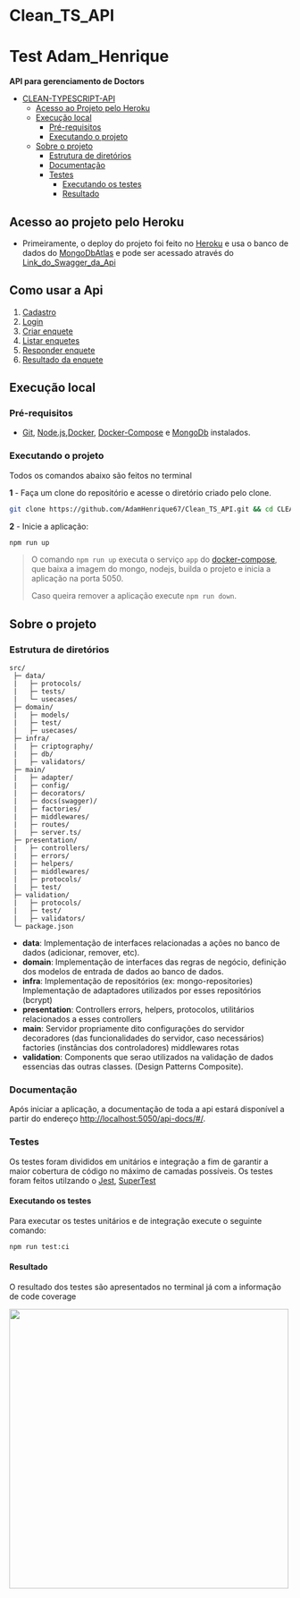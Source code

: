 # Clean_TS_API
# Test Adam_Henrique

**API para gerenciamento de Doctors**

- [CLEAN-TYPESCRIPT-API](#CLEAN-TYPESCRIPT-API)
  - [Acesso ao Projeto pelo Heroku](#https://api-node-adam.herokuapp.com/api-docs/)
  - [Execução local](#execução-local)
    - [Pré-requisitos](#pré-requisitos)
    - [Executando o projeto](#executando-o-projeto)
  - [Sobre o projeto](#sobre-o-projeto)
    - [Estrutura de diretórios](#estrutura-de-diretórios)
    - [Documentação](#documentação)
    - [Testes](#testes)
      - [Executando os testes](#executando-os-testes)
      - [Resultado](#resultado)



## Acesso ao projeto pelo Heroku

- Primeiramente, o deploy do projeto foi feito no [Heroku](https://www.heroku.com/) e usa o banco de dados do [MongoDbAtlas](https://www.mongodb.com/cloud) e pode ser acessado através do [Link_do_Swagger_da_Api](https://api-node-adam.herokuapp.com/api-docs/)

## Como usar a Api

1. [Cadastro](./requirements/signup.md)
2. [Login](./requirements/login.md)
3. [Criar enquete](./requirements/add-survey.md)
4. [Listar enquetes](./requirements/load-surveys.md)
5. [Responder enquete](./requirements/save-survey-result.md)
6. [Resultado da enquete](./requirements/load-survey-result.md)
## Execução local

### Pré-requisitos

- [Git](https://git-scm.com/download/), [Node.js](https://nodejs.org/en/download/),[Docker](https://docs.docker.com/get-docker/), [Docker-Compose](https://docs.docker.com/compose/install/) e [MongoDb](https://www.mongodb.com/try/download/community) instalados.

### Executando o projeto

Todos os comandos abaixo são feitos no terminal

**1** - Faça um clone do repositório e acesse o diretório criado pelo clone.

```sh
git clone https://github.com/AdamHenrique67/Clean_TS_API.git && cd CLEAN_TS_API
```

**2** - Inicie a aplicação:

```sh
npm run up
```

> O comando `npm run up` executa o serviço `app` do [docker-compose](./docker-compose.yml), que baixa a imagem do mongo, nodejs, builda o projeto e inicia a aplicação na porta 5050.
>
> Caso queira remover a aplicação execute `npm run down`.

## Sobre o projeto

### Estrutura de diretórios

```
src/
 ├─ data/
 |   ├─ protocols/
 |   ├─ tests/
 |   └─ usecases/
 ├─ domain/
 |   ├─ models/
 |   ├─ test/
 |   ├─ usecases/
 ├─ infra/
 |   ├─ criptography/
 |   ├─ db/
 |   ├─ validators/
 ├─ main/
 |   ├─ adapter/
 |   ├─ config/
 |   ├─ decorators/
 |   ├─ docs(swagger)/
 |   ├─ factories/
 |   ├─ middlewares/
 |   ├─ routes/
 |   ├─ server.ts/
 ├─ presentation/
 |   ├─ controllers/
 |   ├─ errors/
 |   ├─ helpers/
 |   ├─ middlewares/
 |   ├─ protocols/
 |   ├─ test/
 ├─ validation/
 |   ├─ protocols/
 |   ├─ test/
 |   ├─ validators/
 └─ package.json
```

- **data**: Implementação de interfaces relacionadas a ações no banco de dados (adicionar, remover, etc).
- **domain**: Implementação de interfaces das regras de negócio, definição dos modelos de entrada de dados ao banco de dados.
- **infra**: Implementação de repositórios (ex: mongo-repositories)
Implementação de adaptadores utilizados por esses repositórios (bcrypt)
- **presentation**: Controllers
    errors, helpers, protocolos, utilitários relacionados a esses controllers
- **main**: Servidor propriamente dito
    configurações do servidor
    decoradores (das funcionalidades do servidor, caso necessários)
    factories (instâncias dos controladores)
    middlewares
    rotas
- **validation**: Components que serao utilizados na validação de dados essencias das outras classes. (Design Patterns Composite).

### Documentação

Após iniciar a aplicação, a documentação de toda a api estará disponível a partir do endereço <http://localhost:5050/api-docs/#/>.

### Testes

Os testes foram divididos em unitários e integração a fim de garantir a maior cobertura de código no máximo de camadas possíveis. Os testes foram feitos utilzando o [Jest](https://www.npmjs.com/package/jest), [SuperTest](https://www.npmjs.com/package/supertest)
#### Executando os testes

Para executar os testes unitários e de integração execute o seguinte comando:

```sh
npm run test:ci
```

#### Resultado

O resultado dos testes são apresentados no terminal já com a informação de code coverage

<img src=https://user-images.githubusercontent.com/79374233/132604052-a79cc1e2-ddbf-4a8c-a48c-9268545b63b4.png height="500">
